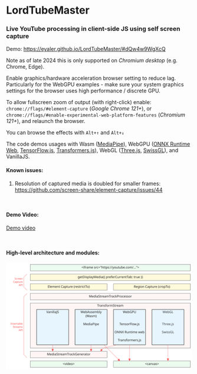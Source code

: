 # LordTubeMaster
### Live YouTube processing in client-side JS using self screen capture

Demo: https://eyaler.github.io/LordTubeMaster/#dQw4w9WgXcQ

Note as of late 2024 this is only supported on *Chromium desktop* (e.g. Chrome, Edge).

Enable graphics/hardware acceleration browser setting to reduce lag.
Particularly for the WebGPU examples - make sure your system graphics settings for the browser uses high performance / discrete GPU.

To allow fullscreen zoom of output (with right-click) enable: `chrome://flags/#element-capture` (*Google Chrome 121+*), or 
`chrome://flags/#enable-experimental-web-platform-features` (*Chromium 121+*), and relaunch the browser.

You can browse the effects with `Alt+↑` and `Alt+↓`

The code demos usages with Wasm ([MediaPipe](https://ai.google.dev/edge/mediapipe/solutions/guide)),
WebGPU ([ONNX Runtime Web](https://onnxruntime.ai/docs/get-started/with-javascript/web.html), [TensorFlow.js](https://www.tensorflow.org/js), [Transformers.js](https://huggingface.co/docs/transformers.js/index)),
WebGL ([Three.js](https://threejs.org/), [SwissGL](https://google.github.io/swissgl/)), and VanillaJS.

#### Known issues:
1. Resolution of captured media is doubled for smaller frames: https://github.com/screen-share/element-capture/issues/44

<br>

#### Demo Video: 

[Demo video](https://github.com/eyaler/LordTubeMaster/assets/4436747/2352969c-889d-478e-b386-8bdf6452a797)

<br>

#### High-level architecture and modules:
![Architecture](media/LordTubeMaster.svg)
